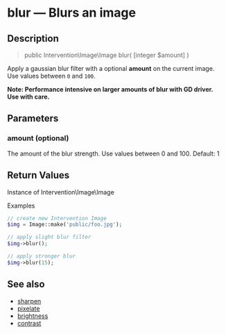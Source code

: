 # blur — Blurs an image

## Description

> public Intervention\Image\Image blur( [integer $amount] )

Apply a gaussian blur filter with a optional **amount** on the current image. Use values between ```0``` and ```100```.

**Note: Performance intensive on larger amounts of blur with GD driver. Use with care.**

## Parameters

### amount (optional)
The amount of the blur strength. Use values between 0 and 100. Default: 1

## Return Values
Instance of Intervention\Image\Image

Examples

```php
// create new Intervention Image
$img = Image::make('public/foo.jpg');

// apply slight blur filter
$img->blur();

// apply stronger blur
$img->blur(15);
```

## See also

- [sharpen](/api/sharpen)
- [pixelate](/api/pixelate)
- [brightness](/api/brightness)
- [contrast](/api/contrast)
